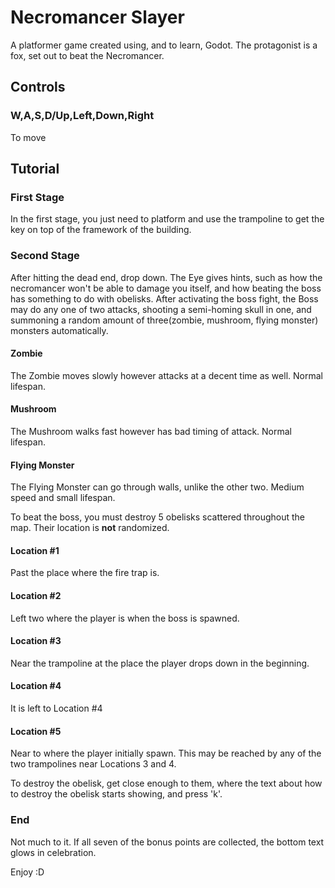 # Necromancer Slayer
A platformer game created using, and to learn, Godot. 
The protagonist is a fox, set out to beat the Necromancer.

## Controls
### W,A,S,D/Up,Left,Down,Right
To move

## Tutorial
### First Stage
In the first stage, you just need to platform and use the trampoline to get the key on top of the framework of the building.
### Second Stage
After hitting the dead end, drop down. The Eye gives hints, such as how the necromancer won't be able to damage you itself, and how beating the boss has something to do with obelisks.
After activating the boss fight, the Boss may do any one of two attacks, shooting a semi-homing skull in one, and summoning a random amount of three(zombie, mushroom, flying monster) monsters automatically.
#### Zombie
The Zombie moves slowly however attacks at a decent time as well. Normal lifespan.
#### Mushroom
The Mushroom walks fast however has bad timing of attack. Normal lifespan.
#### Flying Monster
The Flying Monster can go through walls, unlike the other two. Medium speed and small lifespan.

To beat the boss, you must destroy 5 obelisks scattered throughout the map. Their location is <b>not</b> randomized.
#### Location #1
Past the place where the fire trap is.
#### Location #2
Left two where the player is when the boss is spawned.
#### Location #3
Near the trampoline at the place the player drops down in the beginning.
#### Location #4
It is left to Location #4
#### Location #5
Near to where the player initially spawn. This may be reached by any of the two trampolines near Locations 3 and 4.

To destroy the obelisk, get close enough to them, where the text about how to destroy the obelisk starts showing, and press 'k'.

### End
Not much to it. If all seven of the bonus points are collected, the bottom text glows in celebration.

Enjoy :D
